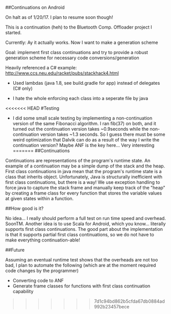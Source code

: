 ##Continuations on Android

On halt as of 1/20/17. I plan to resume soon though!

This is a continuation (heh) to the Bluetooth Comp. Offloader project I started.

Currently: Ay it actually works. Now I want to make a generation scheme

Goal: implement first class continuations and try to provide a robust generation scheme for necessary code conversions/generation

Heavily referenced a C# example: http://www.ccs.neu.edu/racket/pubs/stackhack4.html

- Used lambdas (java 1.8, see build.gradle for app) instead of delegates (C# only)

- I hate the whole enforcing each class into a seperate file by java

<<<<<<< HEAD
#Testing

- I did some small scale testing by implementing a non-continuation version of the same Fibonacci algorithm. I ran fib(37) on both, and it turned out the continuation version takes ~0.9seconds while the non-continuation version takes ~1.3 seconds. So I guess there must be some weird optimization that Dalvik can do as a result of the way I write the continuation version? Maybe ANF is the key here... Very interesting
=======
##Continuations

Continuations are representations of the program's runtime state. An example of a continuation may be a simple dump of the stack and the heap. First class continuations in java mean that the program's runtime state is a class that inherits object. Unfortunately, Java is structurally inefficient with first class continuations, but there is a way! We use exception handling to force java to capture the stack frame and manually keep track of the "heap" by creating a frame class for every function that stores the variable values at given states within a function.

##How good is it?

No idea... I really should perform a full test on run time speed and overhead. SoonTM. Another idea is to use Scala for Android, which you know... literally supports first class continuations. The good part about the implementation is that it supports partial first class continuations, so we do not have to make everything continuation-able!

##Future

Assuming an eventual runtime test shows that the overheads are not too bad, I plan to automate the following (which are at the moment required code changes by the programmer)

- Converting code to ANF
- Generate frame classes for functions with first class continuation capability
>>>>>>> 7d1c94bd862b5cfda67db0884ad992b23457bece
